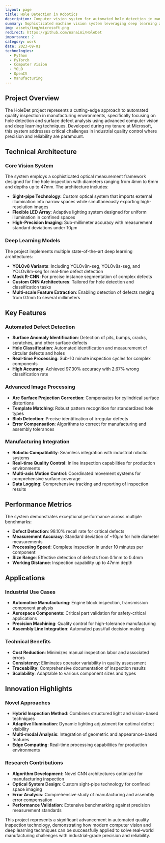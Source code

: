 ```yaml
---
layout: page
title: Hole Detection in Robotics
description: Computer vision system for automated hole detection in manufacturing robotics at Microsoft.
summary: Sophisticated machine vision system leveraging deep learning and computer vision techniques for automated hole detection, surface defect inspection, and quality control in manufacturing environments. The project employs convolutional neural networks (CNNs), advanced image processing algorithms, and real-time analysis to identify, classify, and measure holes, surface defects, and manufacturing anomalies with sub-millimeter precision. Designed for industrial quality control applications in automotive, aerospace, and precision manufacturing industries where component integrity is critical.
img: assets/img/microsoft.png
redirect: https://github.com/nanaimi/HoleDet
importance: 2
category: work
date: 2023-09-01
technologies:
  - Python
  - PyTorch
  - Computer Vision
  - YOLO
  - OpenCV
  - Manufacturing
---
```


## Project Overview

The HoleDet project represents a cutting-edge approach to automated quality inspection in manufacturing environments, specifically focusing on hole detection and surface defect analysis using advanced computer vision and deep learning techniques. Developed during my tenure at Microsoft, this system addresses critical challenges in industrial quality control where precision and reliability are paramount.

## Technical Architecture

### Core Vision System
The system employs a sophisticated optical measurement framework designed for fine hole inspection with diameters ranging from 4mm to 6mm and depths up to 47mm. The architecture includes:

- **Sight-pipe Technology**: Custom optical system that imports external illumination into narrow spaces while simultaneously exporting high-resolution images
- **Flexible LED Array**: Adaptive lighting system designed for uniform illumination in confined spaces
- **High-Precision Imaging**: Sub-millimeter accuracy with measurement standard deviations under 10μm

### Deep Learning Models
The project implements multiple state-of-the-art deep learning architectures:

- **YOLOv8 Variants**: Including YOLOv8n-seg, YOLOv8s-seg, and YOLOv8m-seg for real-time defect detection
- **Mask R-CNN**: For precise instance segmentation of complex defects
- **Custom CNN Architectures**: Tailored for hole detection and classification tasks
- **Multi-scale Feature Extraction**: Enabling detection of defects ranging from 0.1mm to several millimeters

## Key Features

### Automated Defect Detection
- **Surface Anomaly Identification**: Detection of pits, bumps, cracks, scratches, and other surface defects
- **Hole Classification**: Automated identification and measurement of circular defects and holes
- **Real-time Processing**: Sub-10 minute inspection cycles for complex components
- **High Accuracy**: Achieved 97.30% accuracy with 2.67% wrong classification rate

### Advanced Image Processing
- **Arc Surface Projection Correction**: Compensates for cylindrical surface distortions
- **Template Matching**: Robust pattern recognition for standardized hole types
- **Blob Detection**: Precise identification of irregular defects
- **Error Compensation**: Algorithms to correct for manufacturing and assembly tolerances

### Manufacturing Integration
- **Robotic Compatibility**: Seamless integration with industrial robotic systems
- **Real-time Quality Control**: Inline inspection capabilities for production environments
- **Multi-axis Motion Control**: Coordinated movement systems for comprehensive surface coverage
- **Data Logging**: Comprehensive tracking and reporting of inspection results

## Performance Metrics

The system demonstrates exceptional performance across multiple benchmarks:

- **Defect Detection**: 98.10% recall rate for critical defects
- **Measurement Accuracy**: Standard deviation of ~10μm for hole diameter measurements
- **Processing Speed**: Complete inspection in under 10 minutes per component
- **Size Range**: Effective detection of defects from 0.1mm to 0.4mm
- **Working Distance**: Inspection capability up to 47mm depth

## Applications

### Industrial Use Cases
- **Automotive Manufacturing**: Engine block inspection, transmission component analysis
- **Aerospace Components**: Critical part validation for safety-critical applications
- **Precision Machining**: Quality control for high-tolerance manufacturing
- **Assembly Line Integration**: Automated pass/fail decision making

### Technical Benefits
- **Cost Reduction**: Minimizes manual inspection labor and associated errors
- **Consistency**: Eliminates operator variability in quality assessment
- **Traceability**: Comprehensive documentation of inspection results
- **Scalability**: Adaptable to various component sizes and types

## Innovation Highlights

### Novel Approaches
- **Hybrid Inspection Method**: Combines structured light and vision-based techniques
- **Adaptive Illumination**: Dynamic lighting adjustment for optimal defect visibility
- **Multi-modal Analysis**: Integration of geometric and appearance-based features
- **Edge Computing**: Real-time processing capabilities for production environments

### Research Contributions
- **Algorithm Development**: Novel CNN architectures optimized for manufacturing inspection
- **Optical System Design**: Custom sight-pipe technology for confined space imaging
- **Error Analysis**: Comprehensive study of manufacturing and assembly error compensation
- **Performance Validation**: Extensive benchmarking against precision measurement standards

This project represents a significant advancement in automated quality inspection technology, demonstrating how modern computer vision and deep learning techniques can be successfully applied to solve real-world manufacturing challenges with industrial-grade precision and reliability.

